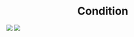 <h1 align="center"> Condition </h1>
<img src="https://user-images.githubusercontent.com/25712677/57200543-819ad780-6f31-11e9-9c02-bc219a49a71b.png" style="max-width:100%;">
<img src="https://user-images.githubusercontent.com/25712677/57200544-865f8b80-6f31-11e9-87cd-308c7c7a613c.png" style="max-width:100%;">
